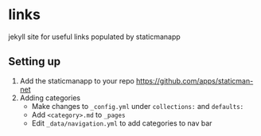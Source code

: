 # links
jekyll site for useful links populated by staticmanapp

## Setting up
1. Add the staticmanapp to your repo https://github.com/apps/staticman-net
2. Adding categories
   * Make changes to `_config.yml` under `collections:` and `defaults:`
   * Add `<category>.md` to `_pages`
   * Edit `_data/navigation.yml` to add categories to nav bar
